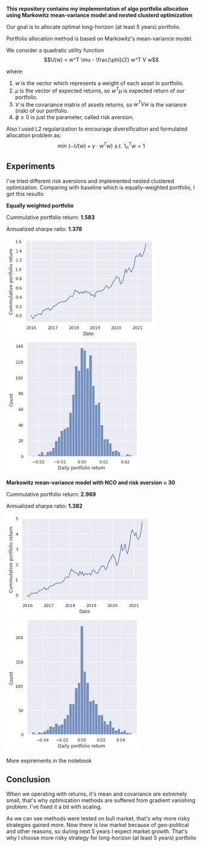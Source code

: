 **This repository contains my implementation of algo portfolio allocation using Markowitz mean-variance model and nested clusterd optimization**

Our goal is to allocate optimal long-horizon (at least 5 years) portfolio.

Portfolio allocation method is based on Markowitz's mean-variance model.

We consider a quadratic utility function
$$U(w) = w^T \mu - \frac{\phi}{2} w^T V w$$ 

where: 
1. $w$ is the vector which represents a weight of each asset in portfolio.
2. $\mu$ is the vector of expected returns, so $w^T \mu$ is expected return of our portfolio.
3. $V$ is the covariance matrix of assets returns, so $w^T V w$ is the variance (risk) of our portfolio.
4. $\phi \ge 0$ is just the parameter, called risk aversion.

Also I used L2 regularization to encourage diversification and formulated allocation problem as: 
$$min \,\, (-U(w) + \gamma \cdot w^T w) \,\, s.t. \,\, 1_n^T w = 1$$

## Experiments

I've tried different risk aversions and implemented nested clustered optimization. Comparing with baseline which is equally-weighted portfolio, I got this results:

**Equally weighted portfolio**

  Cummulative portfolio return: **1.583**

  Annualized sharpe ratio: **1.378**

  ![alt-text-1](pics/baseline_cumm.png) ![alt-text-2](pics/baseline_dist.png)


**Markowitz mean-variance model with NCO and risk aversion = 30**

  Cummulative portfolio return: **2.969**

  Annualized sharpe ratio: **1.382**

  ![alt-text-1](pics/mark_1_cumm.png) ![alt-text-2](pics/mark_1_dist.png)

More expirements in the notebook

## Conclusion

When we operating with returns, it's mean and covariance are extremely small, that's why optimization methods are suffered from gradient vanishing problem. I've fixed it a bit with scaling.

As we can see methods were tested on bull market, that's why more risky strategies gained more. Now there is low market because of geo-political and other reasons, so during next 5 years I expect market growth. That's why I choose more risky strategy for long-horizon (at least 5 years) portfolio